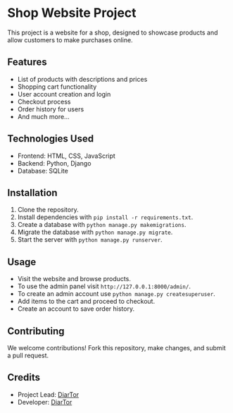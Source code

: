 # Shop Website Project

This project is a website for a shop, designed to showcase products and allow customers to make purchases online.

## Features

- List of products with descriptions and prices
- Shopping cart functionality
- User account creation and login
- Checkout process
- Order history for users
- And much more...

## Technologies Used

- Frontend: HTML, CSS, JavaScript
- Backend: Python, Django
- Database: SQLite

## Installation

1. Clone the repository.
2. Install dependencies with `pip install -r requirements.txt`.
3. Create a database with `python manage.py makemigrations`.
4. Migrate the database with `python manage.py migrate`. 
5. Start the server with `python manage.py runserver`.

## Usage

- Visit the website and browse products.
- To use the admin panel visit `http://127.0.0.1:8000/admin/`.
- To create an admin account use `python manage.py createsuperuser`.
- Add items to the cart and proceed to checkout.
- Create an account to save order history.

## Contributing

We welcome contributions! Fork this repository, make changes, and submit a pull request.

## Credits

- Project Lead: [DiarTor](https://instagram.com/DiarTor)
- Developer: [DiarTor](https://instagram.com/DiarTor)